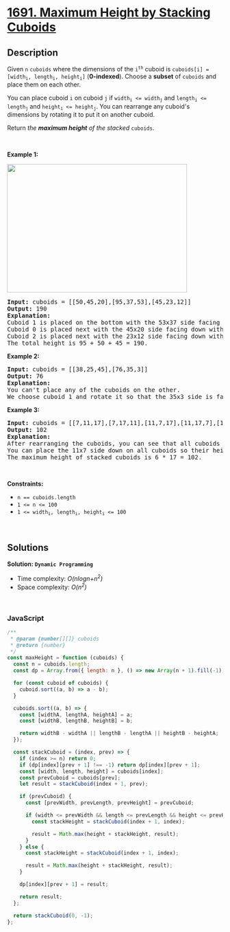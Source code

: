 # [1691. Maximum Height by Stacking Cuboids](https://leetcode.com/problems/maximum-height-by-stacking-cuboids)

## Description

<div class="elfjS" data-track-load="description_content"><p>Given <code>n</code> <code>cuboids</code> where the dimensions of the <code>i<sup>th</sup></code> cuboid is <code>cuboids[i] = [width<sub>i</sub>, length<sub>i</sub>, height<sub>i</sub>]</code> (<strong>0-indexed</strong>). Choose a <strong>subset</strong> of <code>cuboids</code> and place them on each other.</p>

<p>You can place cuboid <code>i</code> on cuboid <code>j</code> if <code>width<sub>i</sub> &lt;= width<sub>j</sub></code> and <code>length<sub>i</sub> &lt;= length<sub>j</sub></code> and <code>height<sub>i</sub> &lt;= height<sub>j</sub></code>. You can rearrange any cuboid's dimensions by rotating it to put it on another cuboid.</p>

<p>Return <em>the <strong>maximum height</strong> of the stacked</em> <code>cuboids</code>.</p>

<p>&nbsp;</p>
<p><strong class="example">Example 1:</strong></p>

<p><strong><img alt="" src="https://assets.leetcode.com/uploads/2019/10/21/image.jpg" style="width: 420px; height: 299px;"></strong></p>

<pre><strong>Input:</strong> cuboids = [[50,45,20],[95,37,53],[45,23,12]]
<strong>Output:</strong> 190
<strong>Explanation:</strong>
Cuboid 1 is placed on the bottom with the 53x37 side facing down with height 95.
Cuboid 0 is placed next with the 45x20 side facing down with height 50.
Cuboid 2 is placed next with the 23x12 side facing down with height 45.
The total height is 95 + 50 + 45 = 190.
</pre>

<p><strong class="example">Example 2:</strong></p>

<pre><strong>Input:</strong> cuboids = [[38,25,45],[76,35,3]]
<strong>Output:</strong> 76
<strong>Explanation:</strong>
You can't place any of the cuboids on the other.
We choose cuboid 1 and rotate it so that the 35x3 side is facing down and its height is 76.
</pre>

<p><strong class="example">Example 3:</strong></p>

<pre><strong>Input:</strong> cuboids = [[7,11,17],[7,17,11],[11,7,17],[11,17,7],[17,7,11],[17,11,7]]
<strong>Output:</strong> 102
<strong>Explanation:</strong>
After rearranging the cuboids, you can see that all cuboids have the same dimension.
You can place the 11x7 side down on all cuboids so their heights are 17.
The maximum height of stacked cuboids is 6 * 17 = 102.
</pre>

<p>&nbsp;</p>
<p><strong>Constraints:</strong></p>

<ul>
	<li><code>n == cuboids.length</code></li>
	<li><code>1 &lt;= n &lt;= 100</code></li>
	<li><code>1 &lt;= width<sub>i</sub>, length<sub>i</sub>, height<sub>i</sub> &lt;= 100</code></li>
</ul>
</div>

<p>&nbsp;</p>

## Solutions

**Solution: `Dynamic Programming`**

- Time complexity: <em>O(nlogn+n<sup>2</sup>)</em>
- Space complexity: <em>O(n<sup>2</sup>)</em>

<p>&nbsp;</p>

### **JavaScript**

```js
/**
 * @param {number[][]} cuboids
 * @return {number}
 */
const maxHeight = function (cuboids) {
  const n = cuboids.length;
  const dp = Array.from({ length: n }, () => new Array(n + 1).fill(-1));

  for (const cuboid of cuboids) {
    cuboid.sort((a, b) => a - b);
  }

  cuboids.sort((a, b) => {
    const [widthA, lengthA, heightA] = a;
    const [widthB, lengthB, heightB] = b;

    return widthB - widthA || lengthB - lengthA || heightB - heightA;
  });

  const stackCuboid = (index, prev) => {
    if (index >= n) return 0;
    if (dp[index][prev + 1] !== -1) return dp[index][prev + 1];
    const [width, length, height] = cuboids[index];
    const prevCuboid = cuboids[prev];
    let result = stackCuboid(index + 1, prev);

    if (prevCuboid) {
      const [prevWidth, prevLength, prevHeight] = prevCuboid;

      if (width <= prevWidth && length <= prevLength && height <= prevHeight) {
        const stackHeight = stackCuboid(index + 1, index);

        result = Math.max(height + stackHeight, result);
      }
    } else {
      const stackHeight = stackCuboid(index + 1, index);

      result = Math.max(height + stackHeight, result);
    }

    dp[index][prev + 1] = result;

    return result;
  };

  return stackCuboid(0, -1);
};
```
